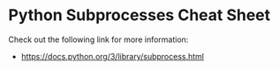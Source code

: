 # Python Subprocesses Cheat Sheet

Check out the following link for more information:

- https://docs.python.org/3/library/subprocess.html